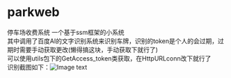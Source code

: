 # parkweb
停车场收费系统
一个基于ssm框架的小系统<br>
其中调用了百度AI的文字识别系统来识别车牌，识别的token是个人的会过期，过期时需要手动获取更改(懒得搞这块，手动获取下就行了)<br>
可以使用utils包下的GetAccess_token类获取，在HttpURLconn改下就行了<br>
识别截图如下：![Image text](https://github.com/zzuljs/CppLearning/blob/master/CppLearning/raw/master/1.jpg)
